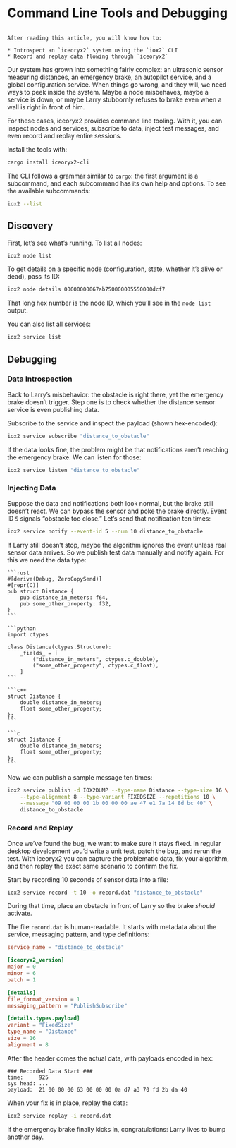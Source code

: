 # Command Line Tools and Debugging

```{admonition} Learning Objectives

After reading this article, you will know how to:

* Introspect an `iceoryx2` system using the `iox2` CLI
* Record and replay data flowing through `iceoryx2`
```

Our system has grown into something fairly complex: an ultrasonic sensor
measuring distances, an emergency brake, an autopilot service, and a global
configuration service. When things go wrong, and they will, we need ways to peek
inside the system. Maybe a node misbehaves, maybe a service is down, or maybe
Larry stubbornly refuses to brake even when a wall is right in front of him.

For these cases, iceoryx2 provides command line tooling. With it, you can
inspect nodes and services, subscribe to data, inject test messages, and even
record and replay entire sessions.

Install the tools with:

```sh
cargo install iceoryx2-cli
```

The CLI follows a grammar similar to `cargo`: the first argument is a
subcommand, and each subcommand has its own help and options. To see the
available subcommands:

```sh
iox2 --list
```

## Discovery

First, let’s see what’s running. To list all nodes:

```sh
iox2 node list
```

To get details on a specific node (configuration, state, whether it’s alive or
dead), pass its ID:

```sh
iox2 node details 00000000067ab750000005550000dcf7
```

That long hex number is the node ID, which you’ll see in the `node list` output.

You can also list all services:

```sh
iox2 service list
```

## Debugging

### Data Introspection

Back to Larry’s misbehavior: the obstacle is right there, yet the emergency
brake doesn’t trigger. Step one is to check whether the distance sensor service
is even publishing data.

Subscribe to the service and inspect the payload (shown hex-encoded):

```sh
iox2 service subscribe "distance_to_obstacle"
```

If the data looks fine, the problem might be that notifications aren’t reaching
the emergency brake. We can listen for those:

```sh
iox2 service listen "distance_to_obstacle"
```

### Injecting Data

Suppose the data and notifications both look normal, but the brake still doesn’t
react. We can bypass the sensor and poke the brake directly. Event ID `5`
signals “obstacle too close.” Let’s send that notification ten times:

```sh
iox2 service notify --event-id 5 --num 10 distance_to_obstacle
```

If Larry still doesn’t stop, maybe the algorithm ignores the event unless real
sensor data arrives. So we publish test data manually and notify again. For this
we need the data type:

````{tab-set-code}
```rust
#[derive(Debug, ZeroCopySend)]
#[repr(C)]
pub struct Distance {
    pub distance_in_meters: f64,
    pub some_other_property: f32,
}
```

```python
import ctypes

class Distance(ctypes.Structure):
    _fields_ = [
        ("distance_in_meters", ctypes.c_double),
        ("some_other_property", ctypes.c_float),
    ]
```

```c++
struct Distance {
    double distance_in_meters;
    float some_other_property;
};
```

```c
struct Distance {
    double distance_in_meters;
    float some_other_property;
};
```
````

Now we can publish a sample message ten times:

```sh
iox2 service publish -d IOX2DUMP --type-name Distance --type-size 16 \
    --type-alignment 8 --type-variant FIXEDSIZE --repetitions 10 \
    --message "09 00 00 00 1b 00 00 00 ae 47 e1 7a 14 8d bc 40" \
    distance_to_obstacle
```

### Record and Replay

Once we’ve found the bug, we want to make sure it stays fixed. In regular
desktop development you’d write a unit test, patch the bug, and rerun the test.
With iceoryx2 you can capture the problematic data, fix your algorithm, and then
replay the exact same scenario to confirm the fix.

Start by recording 10 seconds of sensor data into a file:

```sh
iox2 service record -t 10 -o record.dat "distance_to_obstacle"
```

During that time, place an obstacle in front of Larry so the brake _should_
activate.

The file `record.dat` is human-readable. It starts with metadata about the
service, messaging pattern, and type definitions:

```toml
service_name = "distance_to_obstacle"

[iceoryx2_version]
major = 0
minor = 6
patch = 1

[details]
file_format_version = 1
messaging_pattern = "PublishSubscribe"

[details.types.payload]
variant = "FixedSize"
type_name = "Distance"
size = 16
alignment = 8
```

After the header comes the actual data, with payloads encoded in hex:

```text
### Recorded Data Start ###
time:     925
sys head: ...
payload:  21 00 00 00 63 00 00 00 0a d7 a3 70 fd 2b da 40
```

When your fix is in place, replay the data:

```sh
iox2 service replay -i record.dat
```

If the emergency brake finally kicks in, congratulations: Larry lives to bump
another day.
